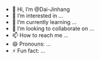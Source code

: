 - 👋 Hi, I’m @Dai-Jinhang
- 👀 I’m interested in ...
- 🌱 I’m currently learning ...
- 💞️ I’m looking to collaborate on ...
- 📫 How to reach me ...
- 😄 Pronouns: ...
- ⚡ Fun fact: ...

<!---
Dai-Jinhang/Dai-Jinhang is a ✨ special ✨ repository because its `README.md` (this file) appears on your GitHub profile.
You can click the Preview link to take a look at your changes.
--->
